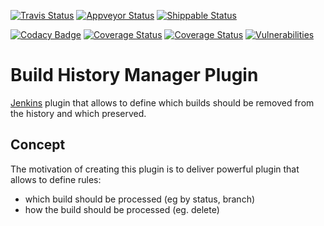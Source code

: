 [![Travis Status](https://img.shields.io/travis/damianszczepanik/build-history-manager-plugin/master.svg?label=Travis%20bulid)](https://travis-ci.org/damianszczepanik/build-history-manager-plugin)
[![Appveyor Status](https://ci.appveyor.com/api/projects/status/hdaaavqcrk9gpnuh?branch=master&svg=true&label=Appveyor%20build)](https://ci.appveyor.com/project/damianszczepanik/build-history-manager-plugin)
[![Shippable Status](https://api.shippable.com/projects/5d7ce249bf5b4f00078e2eb4/badge?branch=master&label=Shippable%20build)](https://app.shippable.com/github/damianszczepanik/build-history-manager-plugin/dashboard)

[![Codacy Badge](https://api.codacy.com/project/badge/Grade/3c7da31c6c194731aee1aafa28dca98e)](https://app.codacy.com/manual/damianszczepanik/build-history-manager-plugin/dashboard)
[![Coverage Status](https://codecov.io/gh/damianszczepanik/build-history-manager-plugin/branch/master/graph/badge.svg?label=Unit%20tests%20coverage)](https://codecov.io/github/damianszczepanik/build-history-manager-plugin)
[![Coverage Status](https://codebeat.co/badges/321eff32-cbd0-4719-9ddd-c90cf1433e14)](https://codebeat.co/projects/github-com-damianszczepanik-build-history-manager-plugin-master)
[![Vulnerabilities](https://snyk.io/test/github/damianszczepanik/build-history-manager-plugin/badge.svg)](https://app.snyk.io/org/damianszczepanik/project/115e1c04-215d-48f9-bb9f-606711f95147)

# Build History Manager Plugin

[Jenkins](https://jenkins.io/) plugin that allows to define which builds should be removed from the history and which preserved.

## Concept
The motivation of creating this plugin is to deliver powerful plugin that allows to define rules:
- which build should be processed (eg by status, branch)
- how the build should be processed (eg. delete)
